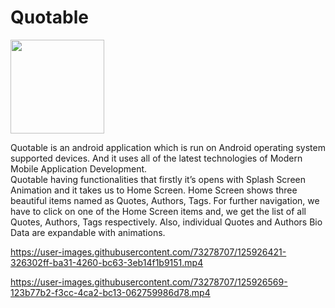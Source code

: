 # Quotable
<img src= https://user-images.githubusercontent.com/73278707/125924584-316bd144-c49c-4245-955f-d87945531bc3.png width="150" hight="150">

Quotable is an android application which is run on 
Android operating system supported devices. And it 
uses all of the latest technologies of Modern Mobile 
Application Development.  
Quotable having functionalities that firstly it’s opens 
with Splash Screen Animation and it takes us to Home 
Screen. Home Screen shows three beautiful items 
named as Quotes, Authors, Tags. For further 
navigation, we have to click on one of the Home 
Screen items and, we get the list of all Quotes, 
Authors, Tags respectively. Also, individual Quotes
and Authors Bio Data are expandable with 
animations.  


https://user-images.githubusercontent.com/73278707/125926421-326302ff-ba31-4260-bc63-3eb14f1b9151.mp4



https://user-images.githubusercontent.com/73278707/125926569-123b77b2-f3cc-4ca2-bc13-062759986d78.mp4


